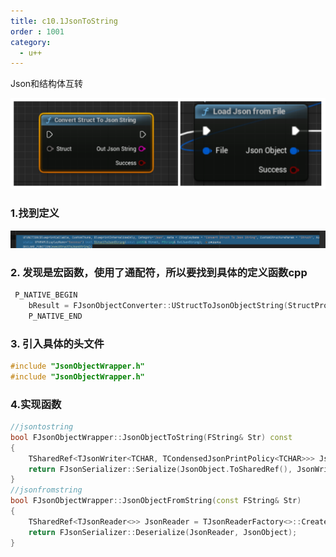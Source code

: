 ```yaml
---
title: c10.1JsonToString
order : 1001
category:
  - u++
---
```


<chatmessage avatar="../../assets/emoji/hx.png" :avatarWidth="40" >
Json和结构体互转
</chatmessage>

![](..%2Fassets%2Fjson5.png)

### 1.找到定义

![](..%2Fassets%2Fjson6.png)

### 2. 发现是宏函数，使用了通配符，所以要找到具体的定义函数cpp

```cpp
 P_NATIVE_BEGIN
    bResult = FJsonObjectConverter::UStructToJsonObjectString(StructProperty->Struct, ValuePtr, OutJsonString);
    P_NATIVE_END
```

### 3. 引入具体的头文件

```cpp
#include "JsonObjectWrapper.h"
#include "JsonObjectWrapper.h"
```
### 4.实现函数

```cpp
//jsontostring
bool FJsonObjectWrapper::JsonObjectToString(FString& Str) const
{
    TSharedRef<TJsonWriter<TCHAR, TCondensedJsonPrintPolicy<TCHAR>>> JsonWriter = TJsonWriterFactory<TCHAR, TCondensedJsonPrintPolicy<TCHAR>>::Create(&Str, 0);
    return FJsonSerializer::Serialize(JsonObject.ToSharedRef(), JsonWriter, true);
}
//jsonfromstring
bool FJsonObjectWrapper::JsonObjectFromString(const FString& Str)
{
    TSharedRef<TJsonReader<>> JsonReader = TJsonReaderFactory<>::Create(Str);
    return FJsonSerializer::Deserialize(JsonReader, JsonObject);
}
```